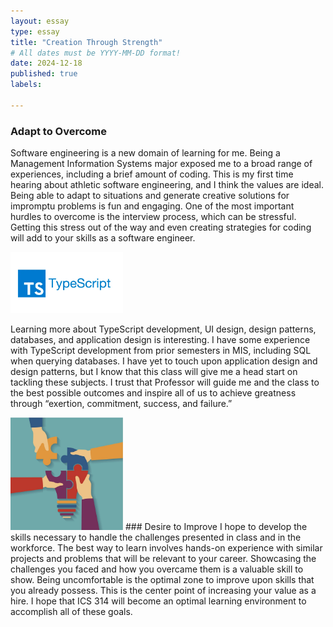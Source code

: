 ```yaml
---
layout: essay
type: essay
title: "Creation Through Strength"
# All dates must be YYYY-MM-DD format!
date: 2024-12-18
published: true
labels:

---
```


### Adapt to Overcome
Software engineering is a new domain of learning for me. Being a Management Information Systems major exposed me to a broad range of experiences, including a brief amount of coding. This is my first time hearing about athletic software engineering, and I think the values are ideal. Being able to adapt to situations and generate creative solutions for impromptu problems is fun and engaging. One of the most important hurdles to overcome is the interview process, which can be stressful. Getting this stress out of the way and even creating strategies for coding will add to your skills as a software engineer.

<img width="180px" class="rounded pe-4" src="../img/TypeScript.png">

Learning more about TypeScript development, UI design, design patterns, databases, and application design is interesting. I have some experience with TypeScript development from prior semesters in MIS, including SQL when querying databases. I have yet to touch upon application design and design patterns, but I know that this class will give me a head start on tackling these subjects. I trust that Professor will guide me and the class to the best possible outcomes and inspire all of us to achieve greatness through “exertion, commitment, success, and failure.”

<img width="180px" class="rounded pe-4" src="../img/hands_on.jpeg">
### Desire to Improve
I hope to develop the skills necessary to handle the challenges presented in class and in the workforce. The best way to learn involves hands-on experience with similar projects and problems that will be relevant to your career. Showcasing the challenges you faced and how you overcame them is a valuable skill to show. Being uncomfortable is the optimal zone to improve upon skills that you already possess. This is the center point of increasing your value as a hire. I hope that ICS 314 will become an optimal learning environment to accomplish all of these goals.
